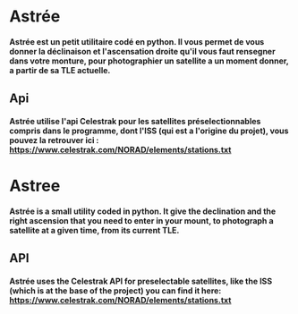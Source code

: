 # Astrée
#### Astrée est un petit utilitaire codé en python. Il vous permet de vous donner la déclinaison et l'ascensation droite qu'il vous faut rensegner dans votre monture, pour photographier un satellite a un moment donner, a partir de sa TLE actuelle.
## Api
#### Astrée utilise l'api Celestrak pour les satellites préselectionnables compris dans le programme, dont l'ISS (qui est a l'origine du projet), vous pouvez la retrouver ici : https://www.celestrak.com/NORAD/elements/stations.txt

# Astree
#### Astrée is a small utility coded in python. It give the declination and the right ascension that you need to enter in your mount, to photograph a satellite at a given time, from its current TLE.
## API
#### Astrée uses the Celestrak API for preselectable satellites, like the ISS (which is at the base of the project) you can find it here: https://www.celestrak.com/NORAD/elements/stations.txt